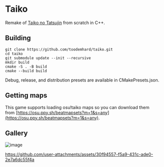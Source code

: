 # Taiko
Remake of [Taiko no Tatsujin](https://en.wikipedia.org/wiki/Taiko_no_Tatsujin) from scratch in C++.

## Building
```
git clone https://github.com/toodemhard/taiko.git
cd taiko
git submodule update --init --recursive
mkdir build
cmake -S . -B build
cmake --build build
```
Debug, release, and distribution presets are available in CMakePresets.json.

## Getting maps
This game supports loading osu!taiko maps so you can download them from [https://osu.ppy.sh/beatmapsets?m=1&s=any](https://osu.ppy.sh/beatmapsets?m=1&s=any).

## Gallery

![image](https://github.com/user-attachments/assets/e34aaedb-eb2d-4dd4-9e6f-02ee6b05b115)


https://github.com/user-attachments/assets/30f94557-f5a9-431c-ade0-2e7a6dc55f4a



